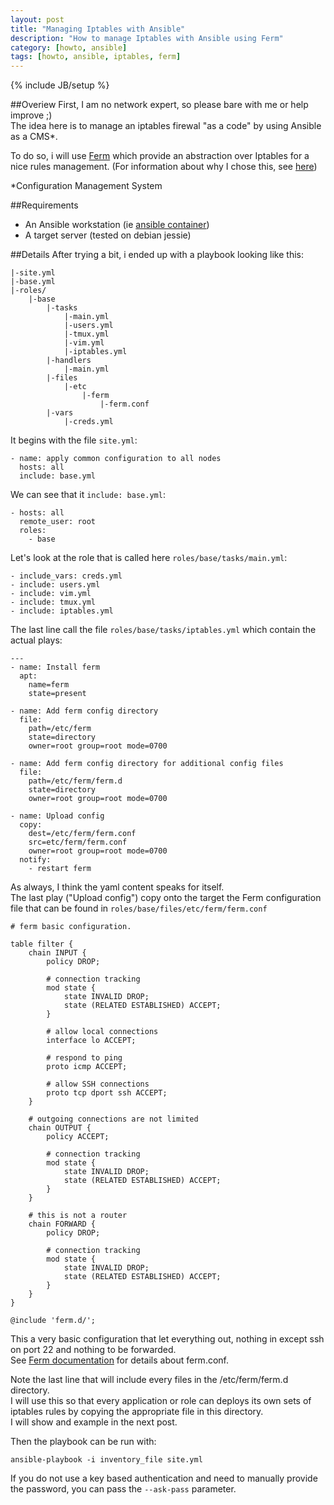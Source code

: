 ```yaml
---
layout: post
title: "Managing Iptables with Ansible"
description: "How to manage Iptables with Ansible using Ferm"
category: [howto, ansible]
tags: [howto, ansible, iptables, ferm]
---
```

{% include JB/setup %}

##Overiew
First, I am no network expert, so please bare with me or help improve ;)    
The idea here is to manage an iptables firewal "as a code" by using Ansible as a CMS*.   

To do so, i will use [Ferm](http://ferm.foo-projects.org/) which provide an abstraction over Iptables for a nice rules management. (For information about why I chose this, see [here](/howto/docker/kvm/2015/08/03/playing-with-ansible-iptables-docker-and-kvm/))


*Configuration Management System

##Requirements
- An Ansible workstation (ie [ansible container](https://registry.hub.docker.com/u/ansible/ubuntu14.04-ansible/))
- A target server (tested on debian jessie)

##Details
After trying a bit, i ended up with a playbook looking like this:   

    |-site.yml
    |-base.yml
    |-roles/
        |-base
            |-tasks
                |-main.yml
                |-users.yml
                |-tmux.yml
                |-vim.yml
                |-iptables.yml
            |-handlers
                |-main.yml
            |-files
                |-etc
                    |-ferm
                        |-ferm.conf
            |-vars
                |-creds.yml

It begins with the file `site.yml`:

    - name: apply common configuration to all nodes
      hosts: all
      include: base.yml

We can see that it `include: base.yml`:

    - hosts: all
      remote_user: root
      roles:
        - base

Let's look at the role that is called here `roles/base/tasks/main.yml`:

    - include_vars: creds.yml
    - include: users.yml
    - include: vim.yml
    - include: tmux.yml
    - include: iptables.yml
                       
The last line call the file `roles/base/tasks/iptables.yml` which contain the actual plays:

    ---
    - name: Install ferm
      apt:
        name=ferm
        state=present
    
    - name: Add ferm config directory
      file:
        path=/etc/ferm
        state=directory
        owner=root group=root mode=0700
    
    - name: Add ferm config directory for additional config files
      file:
        path=/etc/ferm/ferm.d
        state=directory
        owner=root group=root mode=0700
    
    - name: Upload config
      copy:
        dest=/etc/ferm/ferm.conf
        src=etc/ferm/ferm.conf
        owner=root group=root mode=0700
      notify:
        - restart ferm

As always, I think the yaml content speaks for itself.   
The last play ("Upload config") copy onto the target the Ferm configuration file that can be found in `roles/base/files/etc/ferm/ferm.conf`   

    # ferm basic configuration.
    
    table filter {
        chain INPUT {
            policy DROP;
    
            # connection tracking
            mod state {
                state INVALID DROP;
                state (RELATED ESTABLISHED) ACCEPT;
            }
    
            # allow local connections
            interface lo ACCEPT;
    
            # respond to ping
            proto icmp ACCEPT;
    
            # allow SSH connections
            proto tcp dport ssh ACCEPT;
        }
    
        # outgoing connections are not limited
        chain OUTPUT {
            policy ACCEPT;
    
            # connection tracking
            mod state {
                state INVALID DROP;
                state (RELATED ESTABLISHED) ACCEPT;
            }
        }
    
        # this is not a router
        chain FORWARD {
            policy DROP;
    
            # connection tracking
            mod state {
                state INVALID DROP;
                state (RELATED ESTABLISHED) ACCEPT;
            }
        }
    }
    
    @include 'ferm.d/';

This a very basic configuration that let everything out, nothing in except ssh on port 22 and nothing to be forwarded.   
See [Ferm documentation](http://ferm.foo-projects.org/download/2.2/ferm.html) for details about ferm.conf.   

Note the last line that will include every files in the /etc/ferm/ferm.d directory.    
I will use this so that every application or role can deploys its own sets of iptables rules by copying the appropriate file in this directory.   
I will show and example in the next post.


Then the playbook can be run with:

    ansible-playbook -i inventory_file site.yml

If you do not use a key based authentication and need to manually provide the password, you can pass the `--ask-pass` parameter.
